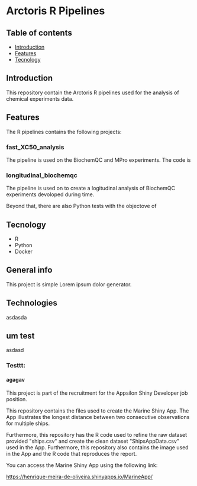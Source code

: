 # Arctoris R Pipelines

## Table of contents
* [Introduction](#introduction)
* [Features](#features)
* [Tecnology](#tecnology)

## Introduction

This repository contain the Arctoris R pipelines used for the analysis of chemical experiments data. 

## Features

The R pipelines contains the following projects:

### fast_XC50_analysis
The pipeline is used on the BiochemQC and MPro experiments. The code is  

### longitudinal_biochemqc 
The pipeline is used on to create a logitudinal analysis of BiochemQC experiments devoloped during time. 

Beyond that, there are also Python tests with the objectove of 

## Tecnology

* R
* Python
* Docker


## General info
This project is simple Lorem ipsum dolor generator.

## Technologies

asdasda

## um test

asdasd

### Testtt:

#### agagav

This project is part of the recruitment for the Appsilon Shiny Developer job position.

This repository contains the files used to create the Marine Shiny App. The App illustrates the longest distance between two consecutive observations for multiple ships.

Furthermore, this repository has the R code used to refine the raw dataset provided "ships.csv" and create the clean dataset "ShipsAppData.csv" used in the App. Furthermore, this repository also contains the image used in the App and the R code that reproduces the report.

You can access the Marine Shiny App using the following link: 

https://henrique-meira-de-oliveira.shinyapps.io/MarineApp/
